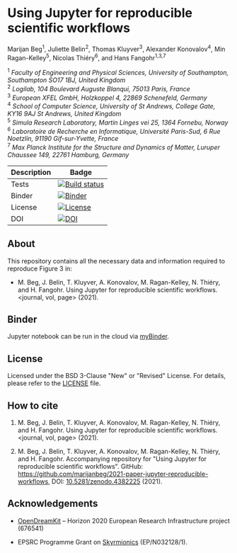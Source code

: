 # Using Jupyter for reproducible scientific workflows
Marijan Beg<sup>1</sup>, Juliette Belin<sup>2</sup>, Thomas Kluyver<sup>3</sup>, Alexander Konovalov<sup>4</sup>, Min Ragan-Kelley<sup>5</sup>,
Nicolas Thiéry<sup>6</sup>, and Hans Fangohr<sup>1,3,7</sup>

<sup>1</sup> *Faculty of Engineering and Physical Sciences, University of Southampton, Southampton SO17 1BJ, United Kingdom*  
<sup>2</sup> *Logilab, 104 Boulevard Auguste Blanqui, 75013 Paris, France*  
<sup>3</sup> *European XFEL GmbH, Holzkoppel 4, 22869 Schenefeld, Germany*  
<sup>4</sup> *School of Computer Science, University of St Andrews, College Gate, KY16 9AJ St Andrews, United Kingdom*  
<sup>5</sup> *Simula Research Laboratory, Martin Linges vei 25, 1364 Fornebu, Norway*  
<sup>6</sup> *Laboratoire de Recherche en Informatique, Université Paris-Sud, 6 Rue Noetzlin, 91190 Gif-sur-Yvette, France*  
<sup>7</sup> *Max Planck Institute for the Structure and Dynamics of Matter, Luruper Chaussee 149, 22761 Hamburg, Germany*  

| Description | Badge |
| --- | --- |
| Tests | [![Build status](https://github.com/marijanbeg/2021-paper-jupyter-reproducible-workflows/workflows/workflow/badge.svg)](https://github.com/marijanbeg/2021-paper-jupyter-reproducible-workflows/actions) |
| Binder | [![Binder](https://mybinder.org/badge_logo.svg)](https://mybinder.org/v2/gh/marijanbeg/2021-paper-jupyter-reproducible-workflows/HEAD?urlpath=lab/tree/notebooks/use-case-ubermag.ipynb) |
| License | [![License](https://img.shields.io/badge/License-BSD%203--Clause-blue.svg)](https://opensource.org/licenses/BSD-3-Clause) |
| DOI | [![DOI](https://zenodo.org/badge/323295897.svg)](https://zenodo.org/badge/latestdoi/323295897) |

## About

This repository contains all the necessary data and information required to reproduce Figure 3 in:

- M. Beg, J. Belin, T. Kluyver, A. Konovalov, M. Ragan-Kelley, N. Thiéry, and H. Fangohr. Using Jupyter for reproducible scientific workflows. <journal, vol, page> (2021).

## Binder

Jupyter notebook can be run in the cloud via [myBinder](https://mybinder.org/v2/gh/marijanbeg/2021-paper-jupyter-reproducible-workflows/HEAD?urlpath=lab/tree/notebooks/use-case-ubermag.ipynb).

## License

Licensed under the BSD 3-Clause "New" or "Revised" License. For details, please refer to the [LICENSE](LICENSE) file.

## How to cite

1. M. Beg, J. Belin, T. Kluyver, A. Konovalov, M. Ragan-Kelley, N. Thiéry, and H. Fangohr. Using Jupyter for reproducible scientific workflows. <journal, vol, page> (2021).

2. M. Beg, J. Belin, T. Kluyver, A. Konovalov, M. Ragan-Kelley, N. Thiéry, and H. Fangohr. Accompanying repository for "Using Jupyter for reproducible scientific workflows". GitHub: https://github.com/marijanbeg/2021-paper-jupyter-reproducible-workflows, DOI: [10.5281/zenodo.4382225](https://zenodo.org/record/4382225) (2021).

## Acknowledgements

- [OpenDreamKit](http://opendreamkit.org/) – Horizon 2020 European Research Infrastructure project (676541)

- EPSRC Programme Grant on [Skyrmionics](http://www.skyrmions.ac.uk) (EP/N032128/1).

